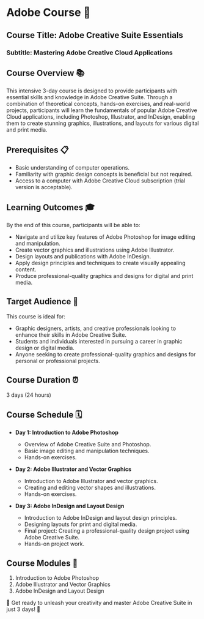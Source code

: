 # Adobe Course 🎨

## Course Title: Adobe Creative Suite Essentials
### Subtitle: Mastering Adobe Creative Cloud Applications

## Course Overview 📚
This intensive 3-day course is designed to provide participants with essential skills and knowledge in Adobe Creative Suite. Through a combination of theoretical concepts, hands-on exercises, and real-world projects, participants will learn the fundamentals of popular Adobe Creative Cloud applications, including Photoshop, Illustrator, and InDesign, enabling them to create stunning graphics, illustrations, and layouts for various digital and print media.

## Prerequisites 📋
- Basic understanding of computer operations.
- Familiarity with graphic design concepts is beneficial but not required.
- Access to a computer with Adobe Creative Cloud subscription (trial version is acceptable).

## Learning Outcomes 🎓
By the end of this course, participants will be able to:
- Navigate and utilize key features of Adobe Photoshop for image editing and manipulation.
- Create vector graphics and illustrations using Adobe Illustrator.
- Design layouts and publications with Adobe InDesign.
- Apply design principles and techniques to create visually appealing content.
- Produce professional-quality graphics and designs for digital and print media.

## Target Audience 🎯
This course is ideal for:
- Graphic designers, artists, and creative professionals looking to enhance their skills in Adobe Creative Suite.
- Students and individuals interested in pursuing a career in graphic design or digital media.
- Anyone seeking to create professional-quality graphics and designs for personal or professional projects.

## Course Duration ⏰
3 days (24 hours)

## Course Schedule 🗓️
- **Day 1: Introduction to Adobe Photoshop**
  - Overview of Adobe Creative Suite and Photoshop.
  - Basic image editing and manipulation techniques.
  - Hands-on exercises.

- **Day 2: Adobe Illustrator and Vector Graphics**
  - Introduction to Adobe Illustrator and vector graphics.
  - Creating and editing vector shapes and illustrations.
  - Hands-on exercises.

- **Day 3: Adobe InDesign and Layout Design**
  - Introduction to Adobe InDesign and layout design principles.
  - Designing layouts for print and digital media.
  - Final project: Creating a professional-quality design project using Adobe Creative Suite.
  - Hands-on project work.

## Course Modules 📑
1. Introduction to Adobe Photoshop
2. Adobe Illustrator and Vector Graphics
3. Adobe InDesign and Layout Design

🚀 Get ready to unleash your creativity and master Adobe Creative Suite in just 3 days! 🚀
